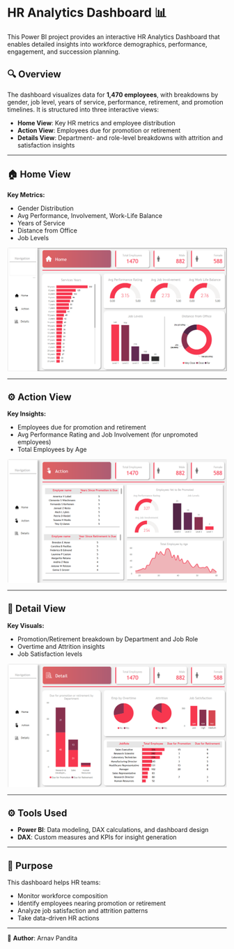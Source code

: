 # HR Analytics Dashboard 📊

This Power BI project provides an interactive HR Analytics Dashboard that enables detailed insights into workforce demographics, performance, engagement, and succession planning.

## 🔍 Overview

The dashboard visualizes data for **1,470 employees**, with breakdowns by gender, job level, years of service, performance, retirement, and promotion timelines. It is structured into three interactive views:

- **Home View**: Key HR metrics and employee distribution
- **Action View**: Employees due for promotion or retirement
- **Details View**: Department- and role-level breakdowns with attrition and satisfaction insights

---

## 🏠 Home View

**Key Metrics:**

- Gender Distribution
- Avg Performance, Involvement, Work-Life Balance
- Years of Service
- Distance from Office
- Job Levels

<img src="images/home.png" alt="Home View" width="700"/>

---

## ⚙️ Action View

**Key Insights:**

- Employees due for promotion and retirement
- Avg Performance Rating and Job Involvement (for unpromoted employees)
- Total Employees by Age

<img src="images/action.png" alt="Action View" width="700"/>

---

## 🧾 Detail View

**Key Visuals:**

- Promotion/Retirement breakdown by Department and Job Role
- Overtime and Attrition insights
- Job Satisfaction levels

<img src="images/detail.png" alt="Detail View" width="700"/>

---

## ⚙️ Tools Used

- **Power BI**: Data modeling, DAX calculations, and dashboard design
- **DAX**: Custom measures and KPIs for insight generation

---

## 🎯 Purpose

This dashboard helps HR teams:

- Monitor workforce composition
- Identify employees nearing promotion or retirement
- Analyze job satisfaction and attrition patterns
- Take data-driven HR actions

---

👤 **Author**: Arnav Pandita

